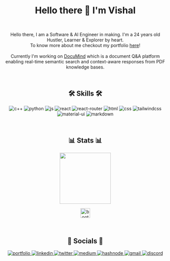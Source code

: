 <h1 align="center">Hello there 👋 I'm Vishal</h1>

<br>
<p align="center">
Hello there, I am a Software & AI Engineer in making. I'm a 24 years old Hustler, Learner & Explorer by heart.<br> To know more about me checkout my portfolio <a href="https://vishalpatil.vercel.app/" target="_blank">here</a>! <br><br> Currently I'm working on <a href="https://github.com/VishalPatil18" target="blank">DocuMind</a> which is a document Q&A platform enabling real-time semantic search and context-aware responses from PDF knowledge bases.
</p>

<br>

<h2 align="center">🛠 Skills 🛠</h2>
<p align="center">
  <img src="https://img.shields.io/badge/C%2B%2B-00599C?style=for-the-badge&logo=c%2B%2B&logoColor=white" alt="c++" />
  <img src="https://img.shields.io/badge/Python-3776AB?style=for-the-badge&logo=python&logoColor=white" alt="python" />
  <img src="https://img.shields.io/badge/JavaScript-F7DF1E?style=for-the-badge&logo=javascript&logoColor=black" alt="js" />
  <img src="https://img.shields.io/badge/React-20232A?style=for-the-badge&logo=react&logoColor=61DAFB" alt="react" />
  <img src="https://img.shields.io/badge/React_Router-CA4245?style=for-the-badge&logo=react-router&logoColor=white" alt="react-router" />
  <img src="https://img.shields.io/badge/HTML5-E34F26?style=for-the-badge&logo=html5&logoColor=white" alt="html" />
  <img src="https://img.shields.io/badge/CSS3-1572B6?style=for-the-badge&logo=css3&logoColor=white" alt="css" />
  <img src="https://img.shields.io/badge/Tailwind_CSS-38B2AC?style=for-the-badge&logo=tailwind-css&logoColor=white" alt="tailwindcss" />
  <img src="https://img.shields.io/badge/Material--UI-0081CB?style=for-the-badge&logo=material-ui&logoColor=white" alt="material-ui" />
  <img src="https://img.shields.io/badge/Markdown-000000?style=for-the-badge&logo=markdown&logoColor=white" alt="markdown" />
</p>

<br>

<h2 align="center">📊 Stats 📊</h2>
<p align="center">
  <img height="160em" src="https://github-readme-stats.vercel.app/api?username=VishalPatil18&show_icons=true&locale=en" />
<!--   <img height="160em" src="https://github-readme-streak-stats.herokuapp.com/?user=VishalPatil18" alt="VishalPatil18" /> -->
</p>
<p align="center">
  <img src="https://komarev.com/ghpvc/?username=VishalPatil18&color=orange&style=plastic" alt="bootstrap" height="30"/>
</p>

<br>

<h2 align="center">🚜 Socials 🚜</h2>
<p align="center">
  <a href="https://vishalpatil.vercel.app/" target="_blank">
    <img src="https://img.shields.io/badge/vishalpatil.vercel.app-8B89CC?style=for-the-badge&logo=protonmail&logoColor=white" alt="portfolio" />
  </a>
  <a href="https://linkedin.com/in/vishalrameshpatil" target="_blank">
    <img src="https://img.shields.io/badge/linkedin/vishalrameshpatil-0077B5?style=for-the-badge&logo=linkedin&logoColor=white" alt="linkedin" />
  <a href="https://twitter.com/vishalpatil1810" target="_blank">
    <img src="https://img.shields.io/badge/twitter/vishalpatil1810-1DA1F2?style=for-the-badge&logo=twitter&logoColor=white" alt="twitter" />
  </a>
  <a href="https://medium.com/@vishalpatil18" target="_blank">
    <img src="https://img.shields.io/badge/@vishalpatil18-12100E?style=for-the-badge&logo=medium&logoColor=white" alt="medium" />
  </a>
  <a href="https://vishalpatil.hashnode.dev/" target="_blank">
    <img src="https://img.shields.io/badge/vishalpatil.hashnode.dev-2962FF?style=for-the-badge&logo=hashnode&logoColor=white" alt="hashnode" />
  </a>
  <a href="mailto:vishalpatil.imp@gmail.com" target="_blank">
    <img src="https://img.shields.io/badge/vishalpatil.imp@gmail.com-D14836?style=for-the-badge&logo=gmail&logoColor=white" alt="gmail" />
  </a>
  <a href="https://discordapp.com/users/VishalPatil#3640" target="_blank">
    <img src="https://img.shields.io/badge/VishalPatil3640-7289DA?style=for-the-badge&logo=discord&logoColor=white" alt="discord" />
  </a>
</p>
